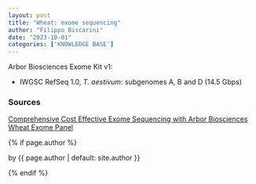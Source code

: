 ```yaml
---
layout: post
title: "Wheat: exome sequencing"
author: "Filippo Biscarini"
date: "2023-10-01"
categories: ['KNOWLEDGE BASE']
---
```


Arbor Biosciences Exome Kit v1:
- IWGSC RefSeq 1.0, *T. aestivum*: subgenomes A, B and D (14.5 Gbps)


### Sources
[Comprehensive Cost Effective Exome Sequencing with Arbor Biosciences Wheat Exome Panel](https://www.youtube.com/watch?v=8ExNVak8UTU)

{% if page.author %}
	<p class="view">by {{ page.author | default: site.author }}</p>
{% endif %}

